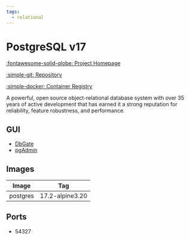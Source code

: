 ```yaml
---
tags:
  - relational
---
```

# PostgreSQL v17

[:fontawesome-solid-globe: Project Homepage](https://www.postgresql.org/)

[:simple-git: Repository](https://git.postgresql.org/gitweb/?p=postgresql.git)

[:simple-docker: Container Registry](https://hub.docker.com/_/postgres)

A powerful, open source object-relational database system with over 35 years of active development that has earned it a strong reputation for reliability, feature robustness, and performance.

## GUI

- [DbGate](../dbgate)
- [pgAdmin](../pgadmin)

## Images
| Image | Tag |
| --- | --- |
| postgres | 17.2-alpine3.20 |

## Ports
- 54327


